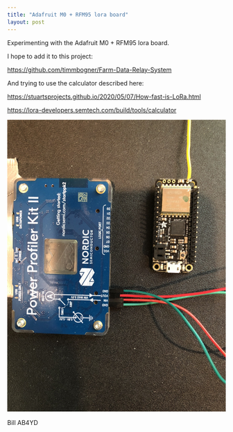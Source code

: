 ```yaml
---
title: "Adafruit M0 + RFM95 lora board"
layout: post
---
```


Experimenting with the Adafruit M0 + RFM95 lora board.

I hope to add it to this project:

https://github.com/timmbogner/Farm-Data-Relay-System

And trying to use the calculator described here:

https://stuartsprojects.github.io/2020/05/07/How-fast-is-LoRa.html

https://lora-developers.semtech.com/build/tools/calculator

![m0 lora radio](/assets/IMG-3717.JPG)

Bill AB4YD

